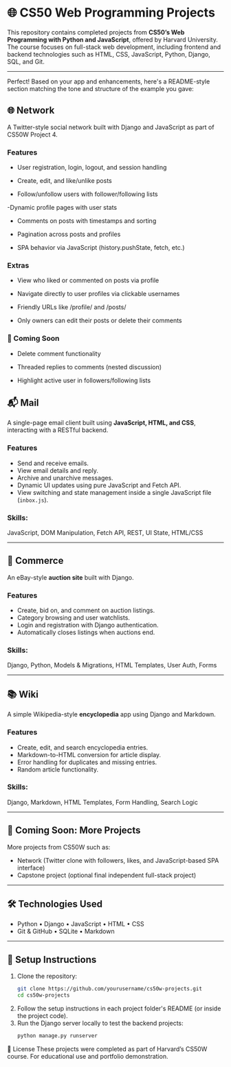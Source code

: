 # 🌐 CS50 Web Programming Projects

This repository contains completed projects from **CS50’s Web Programming with Python and JavaScript**, offered by Harvard University. The course focuses on full-stack web development, including frontend and backend technologies such as HTML, CSS, JavaScript, Python, Django, SQL, and Git.

---
Perfect! Based on your app and enhancements, here's a README-style section matching the tone and structure of the example you gave:

## 🌐 Network
A Twitter-style social network built with Django and JavaScript as part of CS50W Project 4.

### Features
- User registration, login, logout, and session handling

- Create, edit, and like/unlike posts

- Follow/unfollow users with follower/following lists

-Dynamic profile pages with user stats

- Comments on posts with timestamps and sorting

- Pagination across posts and profiles

- SPA behavior via JavaScript (history.pushState, fetch, etc.)

### Extras

- View who liked or commented on posts via profile

- Navigate directly to user profiles via clickable usernames

- Friendly URLs like /profile/<username> and /posts/<id>

- Only owners can edit their posts or delete their comments

### 🚧 Coming Soon
- Delete comment functionality

- Threaded replies to comments (nested discussion)
 - Highlight active user in followers/following lists
## 📬 Mail

A single-page email client built using **JavaScript, HTML, and CSS**, interacting with a RESTful backend.

### Features
- Send and receive emails.
- View email details and reply.
- Archive and unarchive messages.
- Dynamic UI updates using pure JavaScript and Fetch API.
- View switching and state management inside a single JavaScript file (`inbox.js`).

### Skills:  
JavaScript, DOM Manipulation, Fetch API, REST, UI State, HTML/CSS

---

## 🛒 Commerce

An eBay-style **auction site** built with Django.

### Features
- Create, bid on, and comment on auction listings.
- Category browsing and user watchlists.
- Login and registration with Django authentication.
- Automatically closes listings when auctions end.

### Skills:  
Django, Python, Models & Migrations, HTML Templates, User Auth, Forms

---

## 📚 Wiki

A simple Wikipedia-style **encyclopedia** app using Django and Markdown.

### Features
- Create, edit, and search encyclopedia entries.
- Markdown-to-HTML conversion for article display.
- Error handling for duplicates and missing entries.
- Random article functionality.

### Skills:  
Django, Markdown, HTML Templates, Form Handling, Search Logic

---

## 🧠 Coming Soon: More Projects

More projects from CS50W such as:
- Network (Twitter clone with followers, likes, and JavaScript-based SPA interface)
- Capstone project (optional final independent full-stack project)

---

## 🛠️ Technologies Used

- Python • Django • JavaScript • HTML • CSS
- Git & GitHub • SQLite • Markdown

---

## 📂 Setup Instructions

1. Clone the repository:
   ```bash
   git clone https://github.com/yourusername/cs50w-projects.git
   cd cs50w-projects
2. Follow the setup instructions in each project folder's README (or inside the project code).
3. Run the Django server locally to test the backend projects:
   ```bash
   python manage.py runserver
📄 License
These projects were completed as part of Harvard’s CS50W course. For educational use and portfolio demonstration.


